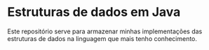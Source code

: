 # Estruturas de dados em Java

Este repositório serve para armazenar minhas implementações das estruturas de dados na linguagem que mais tenho conhecimento.
